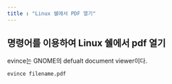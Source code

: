 ```yaml
---
title : "Linux 쉘에서 PDF 열기"
---
```


## 명령어를 이용하여 Linux 쉘에서 pdf 열기



evince는 GNOME의 defualt document viewer이다.

```shell
evince filename.pdf
```

